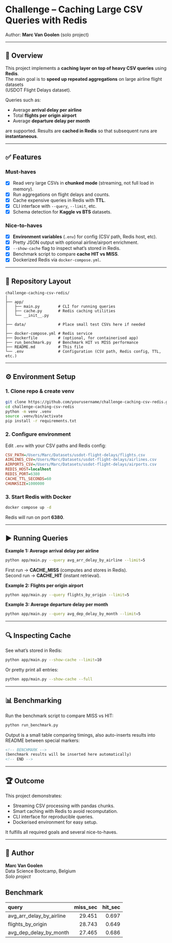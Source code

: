 # Challenge – Caching Large CSV Queries with Redis

Author: **Marc Van Goolen** (solo project)

---

## 🚀 Overview

This project implements a **caching layer on top of heavy CSV queries** using **Redis**.  
The main goal is to **speed up repeated aggregations** on large airline flight datasets  
(USDOT Flight Delays dataset).  

Queries such as:

- Average **arrival delay per airline**  
- Total **flights per origin airport**  
- Average **departure delay per month**  

are supported. Results are **cached in Redis** so that subsequent runs are **instantaneous**.

---

## ✅ Features

### Must-haves
- [x] Read very large CSVs in **chunked mode** (streaming, not full load in memory).  
- [x] Run aggregations on flight delays and counts.  
- [x] Cache expensive queries in Redis with **TTL**.  
- [x] CLI interface with `--query`, `--limit`, etc.  
- [x] Schema detection for **Kaggle vs BTS** datasets.  

### Nice-to-haves
- [x] **Environment variables** (`.env`) for config (CSV path, Redis host, etc).  
- [x] Pretty JSON output with optional airline/airport enrichment.  
- [x] `--show-cache` flag to inspect what’s stored in Redis.  
- [x] Benchmark script to compare **cache HIT vs MISS**.  
- [x] Dockerized Redis via `docker-compose.yml`.  

---

## 📂 Repository Layout

```
challenge-caching-csv-redis/
│
├── app/
│   ├── main.py        # CLI for running queries
│   ├── cache.py       # Redis caching utilities
│   └── __init__.py
│
├── data/              # Place small test CSVs here if needed
│
├── docker-compose.yml # Redis service
├── Dockerfile         # (optional, for containerised app)
├── run_benchmark.py   # Benchmark HIT vs MISS performance
├── README.md          # This file
└── .env               # Configuration (CSV path, Redis config, TTL, etc.)
```

---

## ⚙️ Environment Setup

### 1. Clone repo & create venv
```bash
git clone https://github.com/yourusername/challenge-caching-csv-redis.git
cd challenge-caching-csv-redis
python -m venv .venv
source .venv/bin/activate
pip install -r requirements.txt
```

### 2. Configure environment
Edit `.env` with your CSV paths and Redis config:
```ini
CSV_PATH=/Users/Marc/Datasets/usdot-flight-delays/flights.csv
AIRLINES_CSV=/Users/Marc/Datasets/usdot-flight-delays/airlines.csv
AIRPORTS_CSV=/Users/Marc/Datasets/usdot-flight-delays/airports.csv
REDIS_HOST=localhost
REDIS_PORT=6380
CACHE_TTL_SECONDS=60
CHUNKSIZE=1000000
```

### 3. Start Redis with Docker
```bash
docker compose up -d
```
Redis will run on port **6380**.

---

## ▶️ Running Queries

**Example 1: Average arrival delay per airline**
```bash
python app/main.py --query avg_arr_delay_by_airline --limit=5
```
First run → **CACHE_MISS** (computes and stores in Redis).  
Second run → **CACHE_HIT** (instant retrieval).

**Example 2: Flights per origin airport**
```bash
python app/main.py --query flights_by_origin --limit=5
```

**Example 3: Average departure delay per month**
```bash
python app/main.py --query avg_dep_delay_by_month --limit=5
```

---

## 🔍 Inspecting Cache

See what’s stored in Redis:
```bash
python app/main.py --show-cache --limit=10
```

Or pretty print all entries:
```bash
python app/main.py --show-cache --full
```

---

## 📊 Benchmarking

Run the benchmark script to compare MISS vs HIT:
```bash
python run_benchmark.py
```

Output is a small table comparing timings, also auto-inserts results into README between special markers:

```markdown
<!-- BENCHMARK -->
(benchmark results will be inserted here automatically)
<!-- END -->
```

---

## 🏆 Outcome

This project demonstrates:

- Streaming CSV processing with pandas chunks.  
- Smart caching with Redis to avoid recomputation.  
- CLI interface for reproducible queries.  
- Dockerised environment for easy setup.  

It fulfills all required goals and several nice-to-haves.

---

## 👤 Author

**Marc Van Goolen**  
Data Science Bootcamp, Belgium  
_Solo project_


## Benchmark

<!-- BENCHMARK:START -->

| query                    |   miss_sec |   hit_sec |
|:-------------------------|-----------:|----------:|
| avg_arr_delay_by_airline |     29.451 |     0.697 |
| flights_by_origin        |     28.743 |     0.649 |
| avg_dep_delay_by_month   |     27.465 |     0.686 |
<!-- BENCHMARK:END -->
